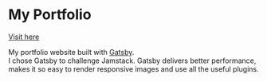 # My Portfolio

[Visit here](https://yumietsuzuki.netlify.app/)


My portfolio website built with [Gatsby](https://www.gatsbyjs.com/).  
I chose Gatsby to challenge Jamstack. Gatsby delivers better performance, makes it so easy to render responsive images and use all the useful plugins.





